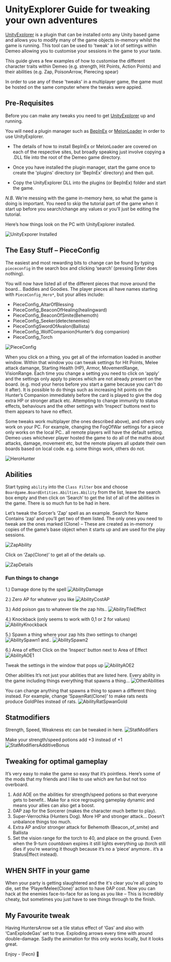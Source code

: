 # UnityExplorer Guide for tweaking your own adventures

[UnityExplorer](https://github.com/sinai-dev/UnityExplorer) is a plugin that can be installed onto any Unity based game and allows you to modify many of the game objects in-memory whilst the game is running. This tool can be used to 'tweak' a lot of settings within Demeo allowing you to customise your sessions in the game to your taste.

This guide gives a few examples of how to customise the different character traits within Demeo (e.g. strength, Hit Points, Action Points) and their abilities (e.g. Zap, PoisonArrow, Pierecing spear)

In order to use any of these 'tweaks' in a multiplayer game, the game must be hosted on the same computer where the tweaks were appied.

## Pre-Requisites

Before you can make any tweaks you need to get [UnityExplorer](https://github.com/sinai-dev/UnityExplorer) up and running.

You will need a plugin manager such as [BepInEx](https://github.com/BepInEx/BepInEx/releases) or [MelonLoader](https://melonwiki.xyz/#/) in order to use UnityExplorer.

- The details of how to install BepInEx or MelonLoader are covered on each of the respective sites, but broadly speaking just involve copying a .DLL file into the root of the Demeo game directory.

- Once you have installed the plugin manager, start the game once to create the 'plugins' directory (or 'BepInEx' directory) and then quit.

- Copy the UnityExplorer DLL into the plugins (or BepInEx) folder and start the game.

*N.B.* We’re messing with the game in-memory here, so what the game is doing is important. You need to skip the tutorial part of the game when it start up before you search/change any values or you’ll just be editing the tutorial.

Here’s how things look on the PC with UnityExplorer installed.

![UnityExporer Installed](images/UnityExplorerInstalled.png)

## The Easy Stuff – PieceConfig

The easiest and most rewarding bits to change can be found by typing `piececonfig` in the search box and clicking ‘search’ (pressing Enter does nothing).

You will now have listed all of the different pieces that move around the board… Baddies and Goodies. The player pieces all have names starting with `PieceConfig_Hero*`, but your allies include:

- PieceConfig_AltarOfBlessing
- PieceConfig_BeaconOfHealing(healingward)
- PieceConfig_BeaconOfSmite(Behemoth)
- PieceConfig_Seeker(detectenemies)
- PieceConfigSwordOfAvalon(Ballista)
- PieceConfig_WolfCompanion(Hunter’s dog companion)
- PieceConfig_Torch

![PieceConfig](images/PieceConfig.png)

When you click on a thing, you get all of the information loaded in another window. Within that window you can tweak settings for Hit Points, Melee attack damange, Starting Health (HP), Armor, MovementRange, VisionRange. Each time you change a setting you need to click on ‘apply’ and the settings only apply to pieces which are not already present on the board. (e.g. mod your heros before you start a game because you can't do it after). It is possible to do things such as increasing hit points on the Hunter’s Companion immediately before the card is played to give the dog extra HP or stronger attack etc.
Attempting to change immunity to status effects, behaviours and the other settings with ‘Inspect’ buttons next to them appears to have no effect.

Some tweaks work multiplayer (the ones described above), and others only work on your PC. For example, changing the FogOfWar settings for a piece only works on the local PC.. all remote players will have the default setting. Demeo uses whichever player hosted the game to do all of the maths about attacks, damage, movement etc, but the remote players all update their own boards based on local code. e.g. some things work, others do not.

![HeroHunter](images/HeroHunter.png)

## Abilities

Start typing `ability` into the `Class Filter` box and choose `Boardgame.BoardEntities.Abilties.Ability` from the list, leave the search box empty and then click on ‘Search’ to get the list of all of the abilities in the game.
There is so much fun to be had in here.

Let’s tweak the Sorcer’s ‘Zap’ spell as an example. Search for Name Contains ‘zap’ and you’ll get two of them listed. The only ones you need to tweak are the ones marked (Clone) – These are created as in-memory copies of the game’s base object when it starts up and are used for the play sessions.

![ZapAbility](images/ZapAbility.png)

Click on ‘Zap(Clone)’ to get all of the details up.

![ZapDetails](images/ZapDetails.png)

### Fun things to change

1.) Damage done by the spell
![AbilityDamage](images/AbilityDamage.png)

2.) Zero AP for whatever you like
![AbilityCostAP](images/Ability_CostAP.png)

3.) Add poison gas to whatever tile the zap hits..
![AbilityTileEffect](images/AbilityTileEffect.png)

4.) Knockback (only seems to work with 0,1 or 2 for values)
![AbilityKnockback](images/AbilityKnockback.png)

5.) Spawn a thing where your zap hits (two settings to change)
![AbilitySpawn1](images/AbilitySpawn1.png)
and..
![AbilitySpawn2](images/AbilitySpawn2.png)

6.) Area of effect
Click on the ‘Inspect’ button next to Area of Effect
![AbilityAOE1](images/AbilityAOE1.png)

Tweak the settings in the window that pops up
![AbilityAOE2](images/AbilityAOE2.png)

Other abilities
It’s not just your abilities that are listed here. Every ability in the game including things everything that spawns a thing…
![OtherAbilities](images/OtherAbilities1.png)

You can change anything that spawns a thing to spawn a different thing instead. For example, change ‘SpawnRat(Clone)’ to make rats nests produce GoldPiles instead of rats.
![AbilityRatSpwanGold](images/AbilityRatSpawnGold.png)

## Statmodifiers

Strength, Speed, Weakness etc can be tweaked in here.
![StatModifiers](images/StatModifiers.png)

Make your strength/speed potions add +3 instead of +1
![StatModifiersAdditiveBonus](images/StatModifierAdditiveBonus.png)

## Tweaking for optimal gameplay

It’s very easy to make the game so easy that it’s pointless.
Here’s some of the mods that my friends and I like to use which are fun but not too overboard.

1. Add AOE on the abilities for strength/speed potions so that everyone gets to benefit.. Make for a nice regrouping gameplay dynamic and means your allies can also get a boost.
1. 0AP zap for the Sorcerer (makes the character much better to play).
1. Super-Verrochka (Hunters Dog). More HP and stronger attack… Doesn’t unbalance things too much.
1. Extra AP and/or stronger attack for Behemoth (Beacon_of_smite) and Ballista
1. Set the vision range for the torch to 40, and place on the ground. Even when the 9-turn countdown expires it still lights everything up (torch still dies if you’re wearing it though because it’s no a ‘piece’ anymore.. it’s a StatusEffect instead).

## WHEN SHTF in your game

When your party is getting slaughtered and the it's clear you're all going to die, set the ‘PlayerMelee(Clone)’ action to have 0AP cost. Now you can hack at the enemies face-to-face for as long as you like – This is Incredibly cheaty, but sometimes you just have to see things through to the finish.

## My Favourite tweak

Having HuntersArrow set a tile status effect of ‘Gas’ and also with ‘CanExplodeGas’ set to true. Exploding arrows every time with around double-damage. Sadly the animation for this only works locally, but it looks great.

Enjoy - (Fecn) 🙂
